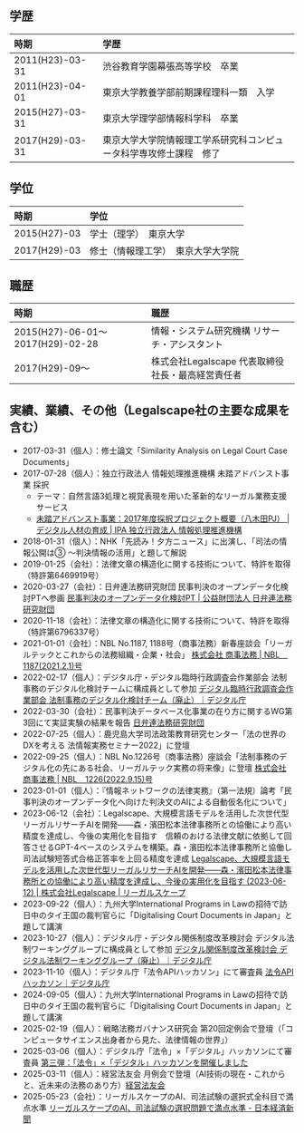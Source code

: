 ## 学歴

| 時期             | 学歴               |
|:----------------|:------------------|
| 2011(H23)-03-31 | 渋谷教育学園幕張高等学校　卒業                            |
| 2011(H23)-04-01 | 東京大学教養学部前期課程理科一類　入学                      |
| 2015(H27)-03-31 | 東京大学理学部情報科学科　卒業                            |
| 2017(H29)-03-31 | 東京大学大学院情報理工学系研究科コンピュータ科学専攻修士課程　修了 |

## 学位

| 時期             | 学位               |
|:----------------|:------------------|
| 2015(H27)-03    | 学士（理学）　東京大学          |
| 2017(H29)-03    | 修士（情報理工学）　東京大学大学院 |

## 職歴

| 時期             | 職歴               |
|:----------------|:------------------|
| 2015(H27)-06-01～2017(H29)-02-28 | 情報・システム研究機構 リサーチ・アシスタント |
| 2017(H29)-09〜 | 株式会社Legalscape 代表取締役社長・最高経営責任者 |

## 実績、業績、その他（Legalscape社の主要な成果を含む）

- 2017-03-31（個人）：修士論文「Similarity Analysis on Legal Court Case Documents」
- 2017-07-28（個人）：独立行政法人 情報処理推進機構 未踏アドバンスト事業 採択
	- テーマ：自然言語3処理と視覚表現を用いた革新的なリーガル業務支援サービス
	- [未踏アドバンスト事業：2017年度採択プロジェクト概要（八木田PJ） \| デジタル人材の育成 \| IPA 独立行政法人 情報処理推進機構](https://www.ipa.go.jp/jinzai/mitou/advanced/2017/gaiyou_m-1.html)
- 2018-01-31（個人）：NHK「先読み！夕方ニュース」に出演し、「司法の情報公開は③ ～判決情報の活用」と題して解説
- 2019-01-25（会社）：法律文章の構造化に関する技術について、特許を取得（特許第6469919号）
- 2020-03-27（会社）：日弁連法務研究財団 民事判決のオープンデータ化検討PTへ参画 [民事判決のオープンデータ化検討PT \| 公益財団法人 日弁連法務研究財団](https://www.jlf.or.jp/work/hanketsuopendata-pt/)
- 2020-11-18（会社）：法律文章の構造化に関する技術について、特許を取得（特許第6796337号）
- 2021-01-01（会社）：NBL No.1187, 1188号（商事法務）新春座談会「リーガルテックとこれからの法務組織・企業・社会」 [株式会社 商事法務 \| NBL　1187(2021.2.1)号](https://www.shojihomu.co.jp/publishing/subscription_detail?id=45&category=2&sub_category=7&publish_id=45&cd=801187)
- 2022-02-17（個人）：デジタル庁・デジタル臨時行政調査会作業部会 法制事務のデジタル化検討チームに構成員として参加 [デジタル臨時行政調査会作業部会 法制事務のデジタル化検討チーム（廃止）｜デジタル庁](https://www.digital.go.jp/councils/administrative-research-wg-legal-practice-team)
- 2022-03-30（会社）：民事判決データベース化事業の在り方に関するWG第3回にて実証実験の結果を報告 [日弁連法務研究財団](https://www.jlf.or.jp/wp-content/uploads/2022/06/jigyouwg_siryou20220330.pdf)
- 2022-07-25（個人）：鹿児島大学司法政策教育研究センター「法の世界のDXを考える 法情報実務セミナー2022」に登壇
- 2022-09-25（個人）：NBL No.1226号（商事法務）座談会「法制事務のデジタル化の先にある社会、リーガルテック実務の将来像」に登壇 [株式会社 商事法務 \| NBL　1226(2022.9.15)号](https://www.shojihomu.co.jp/publishing/subscription_detail?id=75&category=2&sub_category=7&publish_id=75&cd=801226)
- 2023-01-01（個人）：『情報ネットワークの法律実務』（第一法規）論考「民事判決のオープンデータ化へ向けた判決文のAIによる自動仮名化について」
- 2023-06-12（会社）：Legalscape、大規模言語モデルを活用した次世代型リーガルリサーチAIを開発——森・濱田松本法律事務所との協働により高い精度を達成し、今後の実用化を目指す　信頼のおける法律文献に依拠して回答させるGPT-4ベースのシステムを構築。森・濱田松本法律事務所と協働し司法試験短答式合格正答率を上回る精度を達成 [Legalscape、大規模言語モデルを活用した次世代型リーガルリサーチAIを開発——森・濱田松本法律事務所との協働により高い精度を達成し、今後の実用化を目指す (2023-06-12) \| 株式会社Legalscape \| リーガルスケープ](https://www.legalscape.co.jp/press/2023-06-12/)
- 2023-09-22（個人）：九州大学International Programs in Lawの招待で訪日中のタイ王国の裁判官らに「Digitalising Court Documents in Japan」と題して講演
- 2023-10-27（個人）：デジタル庁・デジタル関係制度改革検討会 デジタル法制ワーキンググループに構成員として参加 [デジタル関係制度改革検討会 デジタル法制ワーキンググループ（廃止）｜デジタル庁](https://www.digital.go.jp/councils/digital-system-reform-wg-legal-practice)
- 2023-11-10（個人）：デジタル庁「法令APIハッカソン」にて審査員 [法令APIハッカソン｜デジタル庁](https://www.digital.go.jp/policies/legal-practice/hackathon)
- 2024-09-05（個人）：九州大学International Programs in Lawの招待で訪日中のタイ王国の裁判官らに「Digitalising Court Documents in Japan」と題して講演
- 2025-02-19（個人）：戦略法務ガバナンス研究会 第20回定例会で登壇（「コンピュータサイエンス出身者から見た、法律情報の世界」）
- 2025-03-06（個人）：デジタル庁「法令」×「デジタル」ハッカソンにて審査員 [第三弾：「法令」×「デジタル」ハッカソンを開催しました](https://www.digital.go.jp/news/9fb5ef8e-c631-4974-96d9-0b145304c553)
- 2025-03-11（個人）：経営法友会 月例会で登壇（AI技術の現在・これからと、近未来の法務のあり方）[経営法友会](https://www.keieihoyukai.jp/seminar/details/KHKS5123172)
- 2025-05-23（会社）：リーガルスケープのAI、司法試験の選択式全科目で満点水準 [リーガルスケープのAI、司法試験の選択問題で満点水準 - 日本経済新聞](https://www.nikkei.com/article/DGXZQOTG162CT0W5A510C2000000/)




